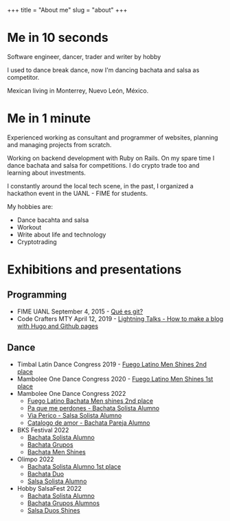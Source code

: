 +++
title = "About me"
slug = "about"
+++

# Me in 10 seconds

Software engineer, dancer, trader and writer by hobby

I used to dance break dance, now I'm dancing bachata and salsa as competitor.

Mexican living in Monterrey, Nuevo León, México.

# Me in 1 minute

Experienced working as consultant and programmer of websites, planning and managing projects from scratch. 

Working on backend development with Ruby on Rails. On my spare time I dance bachata and salsa for competitions. I do crypto trade too and learning about investments.

I constantly around the local tech scene, in the past, I organized a hackathon event in the UANL - FIME for students.

My hobbies are:

- Dance bacahta and salsa
- Workout
- Write about life and technology
- Cryptotrading

# Exhibitions and presentations

## Programming

- FIME UANL September 4, 2015 - [Qué es git?](https://docs.google.com/presentation/d/1nM6y1TTKOk28Pk_Cv4lmCmLRpWqLJLozD6x__rvxN5Y/edit?usp=sharing)
- Code Crafters MTY April 12, 2019 - [Lightning Talks - How to make a blog with Hugo and Github pages](https://docs.google.com/presentation/d/16Np6grMtFSlnfoJ-KsN91QPb_NESclMR3AWw9Jc6MFE/edit?usp=sharing)

## Dance

- Timbal Latin Dance Congress 2019 - [Fuego Latino Men Shines 2nd place](https://www.facebook.com/TIMBALDANCECONGRESS/videos/576061669623842/UzpfSTczNjExMDI1NzoxMDE2Mjg1OTA3NDY3MDI1OA/?q=timbal%20congress%20men%20shine&epa=SEARCH_BOX)
- Mambolee One Dance Congress 2020 - [Fuego Latino Men Shines 1st place](https://www.facebook.com/MamboleeONE/videos/179732403335733)
- Mambolee One Dance Congress 2022 
  - [Fuego Latino Bachata Men shines 2nd place](https://fb.watch/eKrEuaRkHy/)
  - [Pa que me perdones - Bachata Solista Alumno](https://fb.watch/bBoIn6JN3X/) 
  - [Via Perico - Salsa Solista Alumno](https://fb.watch/bBoI_zIexG/)
  - [Catalogo de amor - Bachata Pareja Alumno](https://fb.watch/bBoL8l1idM/)
- BKS Festival 2022
  - [Bachata Solista Alumno](https://www.facebook.com/793921981/videos/417107049784576/)
  - [Bachata Grupos](https://fb.watch/eKN1MF6Igg/)
  - [Bachata Men Shines](https://www.facebook.com/793921981/videos/441330537751269/)
- Olimpo 2022
  - [Bachata Solista Alumno 1st place](https://fb.watch/eKM4U2y98N/)
  - [Bachata Duo](https://fb.watch/eKM63pUadb/)
  - [Salsa Solista Alumno](#)
- Hobby SalsaFest 2022
  - [Bachata Solista Alumno](https://fb.watch/eKs4qvOs0P/)
  - [Bachata Grupos Alumnos](https://fb.watch/eKLFtTUPiy/)
  - [Salsa Duos Shines](https://fb.watch/eKLI77CUrQ/)
